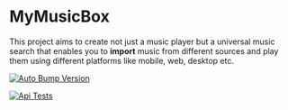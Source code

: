 # MyMusicBox

This project aims to create not just a music player but a universal music search that enables you to **import** music from different sources and play them using different platforms like mobile, web, desktop etc.

[![Auto Bump Version](https://github.com/DutchJavaDev/MyMusicBox/actions/workflows/frontend.yml/badge.svg)](https://github.com/DutchJavaDev/MyMusicBox/actions/workflows/frontend.yml)

[![Api Tests](https://github.com/DutchJavaDev/MyMusicBox/actions/workflows/backend.yml/badge.svg)](https://github.com/DutchJavaDev/MyMusicBox/actions/workflows/backend.yml)
